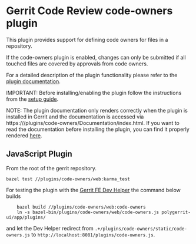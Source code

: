 # Gerrit Code Review code-owners plugin

This plugin provides support for defining code owners for files in a repository.

If the code-owners plugin is enabled, changes can only be submitted if all
touched files are covered by approvals from code owners.

For a detailed description of the plugin functionality please refer to the
[plugin documentation](https://android-review.googlesource.com/plugins/code-owners/Documentation/index.html).

IMPORTANT: Before installing/enabling the plugin follow the instructions from
the [setup guide](https://android-review.googlesource.com/plugins/code-owners/Documentation/setup-guide.html).

NOTE: The plugin documentation only renders correctly when the plugin is
installed in Gerrit and the documentation is accessed via
https://<gerrit-host>/plugins/code-owners/Documentation/index.html. If you want
to read the documentation before installing the plugin, you can find it properly
rendered
[here](https://android-review.googlesource.com/plugins/code-owners/Documentation/index.html).

## JavaScript Plugin

From the root of the gerrit repository.

```
bazel test //plugins/code-owners/web:karma_test
```

For testing the plugin with the 
[Gerrit FE Dev Helper](https://gerrit.googlesource.com/gerrit-fe-dev-helper/)
the command below builds 

```
    bazel build //plugins/code-owners/web:code-owners
    ln -s bazel-bin/plugins/code-owners/web/code-owners.js polygerrit-ui/app/plugins/
```


and let the Dev Helper redirect from
`.+/plugins/code-owners/static/code-owners.js` to
`http://localhost:8081/plugins/code-owners.js`.
